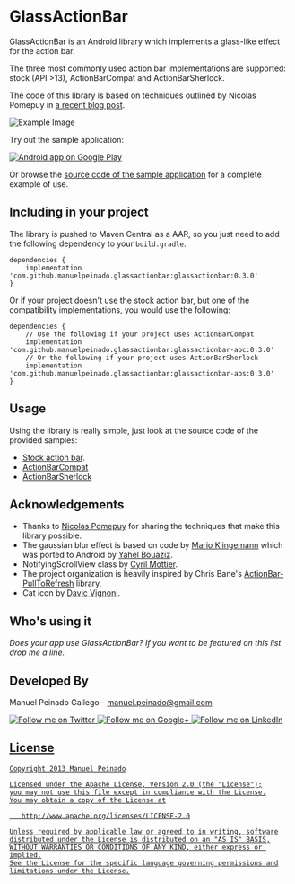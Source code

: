 GlassActionBar
==================

GlassActionBar is an Android library which implements a glass-like effect for the action bar. 

The three most commonly used action bar implementations are supported: stock (API >13), ActionBarCompat and ActionBarSherlock. 

The code of this library is based on techniques outlined by Nicolas Pomepuy in [a recent blog post][1].

![Example Image][2]

Try out the sample application:

<a href="https://play.google.com/store/apps/details?id=com.manuelpeinado.glassactionbardemo">
  <img alt="Android app on Google Play"
       src="https://developer.android.com/images/brand/en_app_rgb_wo_45.png" />
</a>

Or browse the [source code of the sample application][3] for a complete example of use.

Including in your project
-------------------------

The library is pushed to Maven Central as a AAR, so you just need to add the following dependency to your `build.gradle`.
    
    dependencies {
        implementation 'com.github.manuelpeinado.glassactionbar:glassactionbar:0.3.0'
    }
    
Or if your project doesn't use the stock action bar, but one of the compatibility implementations, you would use the following:

    dependencies {
        // Use the following if your project uses ActionBarCompat
        implementation 'com.github.manuelpeinado.glassactionbar:glassactionbar-abc:0.3.0'
        // Or the following if your project uses ActionBarSherlock
        implementation 'com.github.manuelpeinado.glassactionbar:glassactionbar-abs:0.3.0'
    }

Usage
-----

Using the library is really simple, just look at the source code of the provided samples:
* [Stock action bar][3].
* [ActionBarCompat][4]
* [ActionBarSherlock][5]


Acknowledgements
--------------------

* Thanks to [Nicolas Pomepuy][1] for sharing the techniques that make this library possible.
* The gaussian blur effect is based on code by [Mario Klingemann][8] which was ported to Android by [Yahel Bouaziz][9].
* NotifyingScrollView class by [Cyril Mottier][10].
* The project organization is heavily inspired by Chris Bane's [ActionBar-PullToRefresh][11] library.
* Cat icon by [Davic Vignoni][12].

Who's using it
--------------

*Does your app use GlassActionBar? If you want to be featured on this list drop me a line.*


Developed By
--------------------

Manuel Peinado Gallego - <manuel.peinado@gmail.com>

<a href="https://twitter.com/mpg2">
  <img alt="Follow me on Twitter"
       src="https://raw.github.com/ManuelPeinado/NumericPageIndicator/master/art/twitter.png" />
</a>
<a href="https://plus.google.com/106514622630861903655">
  <img alt="Follow me on Google+"
       src="https://raw.github.com/ManuelPeinado/NumericPageIndicator/master/art/google-plus.png" />
</a>
<a href="http://www.linkedin.com/pub/manuel-peinado-gallego/1b/435/685">
  <img alt="Follow me on LinkedIn"
       src="https://raw.github.com/ManuelPeinado/NumericPageIndicator/master/art/linkedin.png" />


License
-----------

    Copyright 2013 Manuel Peinado

    Licensed under the Apache License, Version 2.0 (the "License");
    you may not use this file except in compliance with the License.
    You may obtain a copy of the License at

       http://www.apache.org/licenses/LICENSE-2.0

    Unless required by applicable law or agreed to in writing, software
    distributed under the License is distributed on an "AS IS" BASIS,
    WITHOUT WARRANTIES OR CONDITIONS OF ANY KIND, either express or implied.
    See the License for the specific language governing permissions and
    limitations under the License.




 [1]: http://nicolaspomepuy.fr/?p=18
 [2]: https://raw.github.com/ManuelPeinado/GlassActionBar/master/art/readme_pic.png
 [3]: https://github.com/ManuelPeinado/GlassActionBar/tree/master/samples-stock 
 [4]: https://github.com/ManuelPeinado/GlassActionBar/tree/master/samples-actionbarcompat
 [5]: https://github.com/ManuelPeinado/GlassActionBar/tree/master/extras-actionbarsherlock
 [6]: https://github.com/mosabua/maven-android-sdk-deployer
 [7]: https://github.com/ManuelPeinado/GlassActionBar/tree/master/samples
 [8]: http://www.quasimondo.com/
 [9]: https://plus.google.com/107352914145283602089
 [10]: http://www.cyrilmottier.com
 [11]: https://github.com/chrisbanes/ActionBar-PullToRefresh  
 [12]: http://www.icon-king.com/

